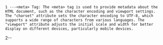     1 ---<meta> Tag: The <meta> tag is used to provide metadata about the HTML document, such as the character encoding and viewport settings. The "charset" attribute sets the character encoding to UTF-8, which supports a wide range of characters from various languages. The "viewport" attribute adjusts the initial scale and width for better display on different devices, particularly mobile devices.

2--<title> Tag: The <title> tag is used to specify the title of the webpage. The text within this tag will be displayed in the browser's title bar or tab, helping users identify the page.

    3--<h1> and <h2> Tags: These are heading tags used to create hierarchical headings for content. <h1> represents the main heading, while <h2> represents a secondary heading. Headings provide structure to the content and improve accessibility.

4--<form> Tag: The <form> tag defines an HTML form that is used to collect user input. The "action" attribute specifies the URL to which the form data should be sent when the form is submitted. In this case, the attribute is left empty, so the form data won't be sent anywhere (it's often used for demonstration purposes).

    5--<input> Tag: The <input> tag is used to create various types of input fields within a form. The "type" attribute specifies the type of input field to create. In this code, "text" is used for a text input field, and "radio" is used for radio buttons.

6--name Attribute: The "name" attribute is used to assign a name to an input field. This name is used to identify the input when the form is submitted. It's important for differentiating between form elements.

    7--id Attribute: The "id" attribute is used to uniquely identify an HTML element. It's often used for styling, scripting, or referring to the element in a more specific manner.

8--<fieldset> Tag: The <fieldset> tag groups related form elements together. It's commonly used for grouping radio buttons or checkboxes that share a common purpose.

    9--<legend> Tag: The <legend> tag provides a caption or title for the content within the <fieldset> tag. It helps in describing the purpose of the grouped elements.

10--These HTML elements and attributes are used to structure and define the content of the webpage, capture user input, and provide meaningful context for both users and developers.-->



11-- Required Field: In the "Name" input field, the required attribute has been added. This attribute specifies that the field must be filled out before the form can be submitted.

Text Area: A textarea has been added for entering the user's address. The cols and rows attributes control the dimensions of the textarea.

Email Input: The "Email" input field now uses the type="email" attribute. This helps browsers validate the email format.

Number Input: The "Pincode" input field uses the type="number" attribute, which provides a numerical keypad on mobile devices.

Dropdown Select: The "Card Type" dropdown menu lets users select the type of card they're using for payment. Each card type is represented by an option in the <select> element.

Date Input: The "Expiration Date" field uses the type="date" attribute to display a date picker for selecting a date.

Password Input: The CVV field uses the type="password" attribute, which masks the entered text (for sensitive information like passwords).

Submit Button: A "Pay Now" submit button has been added to allow users to submit the form.
